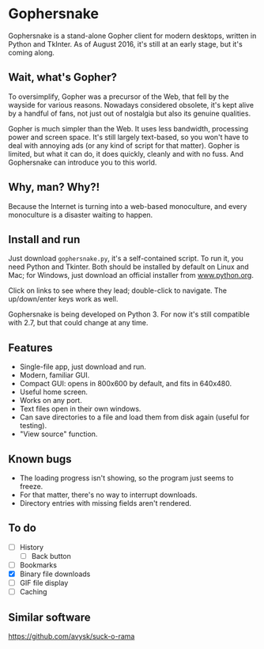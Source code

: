 # Gophersnake

Gophersnake is a stand-alone Gopher client for modern desktops, written in Python and TkInter. As of August 2016, it's still at an early stage, but it's coming along.

## Wait, what's Gopher?

To oversimplify, Gopher was a precursor of the Web, that fell by the wayside for various reasons. Nowadays considered obsolete, it's kept alive by a handful of fans, not just out of nostalgia but also its genuine qualities.

Gopher is much simpler than the Web. It uses less bandwidth, processing power and screen space. It's still largely text-based, so you won't have to deal with annoying ads (or any kind of script for that matter). Gopher is limited, but what it can do, it does quickly, cleanly and with no fuss. And Gophersnake can introduce you to this world.

## Why, man? Why?!

Because the Internet is turning into a web-based monoculture, and every monoculture is a disaster waiting to happen.

## Install and run

Just download `gophersnake.py`, it's a self-contained script. To run it, you need Python and Tkinter. Both should be installed by default on Linux and Mac; for Windows, just download an official installer from www.python.org.

Click on links to see where they lead; double-click to navigate. The up/down/enter keys work as well.

Gophersnake is being developed on Python 3. For now it's still compatible with 2.7, but that could change at any time.

## Features

- Single-file app, just download and run.
- Modern, familiar GUI.
- Compact GUI: opens in 800x600 by default, and fits in 640x480.
- Useful home screen.
- Works on any port.
- Text files open in their own windows.
- Can save directories to a file and load them from disk again (useful for testing).
- "View source" function.

## Known bugs

- The loading progress isn't showing, so the program just seems to freeze.
- For that matter, there's no way to interrupt downloads.
- Directory entries with missing fields aren't rendered.

## To do

- [ ] History
  - [ ] Back button
- [ ] Bookmarks
- [X] Binary file downloads
- [ ] GIF file display
- [ ] Caching

## Similar software

https://github.com/avysk/suck-o-rama
